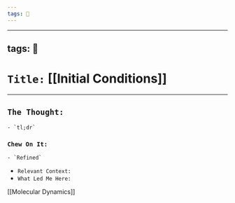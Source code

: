 ```yaml
---
tags: 🧪
---
```

---
tags: 🧪
---

# `Title:` [[Initial Conditions]]

---

## `The Thought:`
	- `tl;dr`
	
	
### `Chew On It:`
	
	
	- `Refined`
- `Relevant Context:`
- `What Led Me Here:`

[[Molecular Dynamics]]
